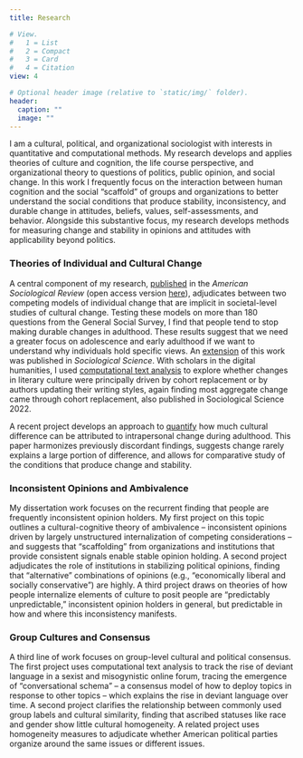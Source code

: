 ```yaml
---
title: Research

# View.
#   1 = List
#   2 = Compact
#   3 = Card
#   4 = Citation
view: 4

# Optional header image (relative to `static/img/` folder).
header:
  caption: ""
  image: ""
---
```


I am a cultural, political, and organizational sociologist with interests in quantitative and computational methods. My research develops and applies theories of culture and cognition, the life course perspective, and organizational theory to questions of politics, public opinion, and social change. In this work I frequently focus on the interaction between human cognition and the social “scaffold” of groups and organizations to better understand the social conditions that produce stability, inconsistency, and durable change in attitudes, beliefs, values, self-assessments, and behavior. Alongside this substantive focus, my research develops methods for measuring change and stability in opinions and attitudes with applicability beyond politics. 

### Theories of Individual and Cultural Change

A central component of my research, [published](https://journals.sagepub.com/doi/full/10.1177/0003122420921538) in the <em>American Sociological Review</em> (open access version [here](https://osf.io/preprints/socarxiv/8za35/)), adjudicates between two competing models of individual change that are implicit in societal-level studies of cultural change. Testing these models on more than 180 questions from the General Social Survey, I find that people tend to stop making durable changes in adulthood. These results suggest that we need a greater focus on adolescence and early adulthood if we want to understand why individuals hold specific views. An [extension](https://sociologicalscience.com/articles-v8-5-83/) of this work was published in <em>Sociological Science</em>. With scholars in the digital humanities, I used [computational text analysis](https://sociologicalscience.com/articles-v9-8-184/) to explore whether changes in literary culture were principally driven by cohort replacement or by authors updating their writing styles, again finding most aggregate change came through cohort replacement, also published in </em>Sociological Science 2022</em>. 

A recent project develops an approach to [quantify](https://osf.io/preprints/socarxiv/w52qf/) how much cultural difference can be attributed to intrapersonal change during adulthood. This paper harmonizes previously discordant findings, suggests change rarely explains a large portion of difference, and allows for comparative study of the conditions that produce change and stability. 

### Inconsistent Opinions and Ambivalence

My dissertation work focuses on the recurrent finding that people are frequently inconsistent opinion holders. My first project on this topic outlines a cultural-cognitive theory of ambivalence – inconsistent opinions driven by largely unstructured internalization of competing considerations – and suggests that “scaffolding” from organizations and institutions that provide consistent signals enable stable opinion holding. A second project adjudicates the role of institutions in stabilizing political opinions, finding that “alternative” combinations of opinions (e.g., “economically liberal and socially conservative”) are highly. A third project draws on theories of how people internalize elements of culture to posit people are “predictably unpredictable,” inconsistent opinion holders in general, but predictable in how and where this inconsistency manifests. 

### Group Cultures and Consensus

A third line of work focuses on group-level cultural and political consensus. The first project uses computational text analysis to track the rise of deviant language in a sexist and misogynistic online forum, tracing the emergence of “conversational schema” – a consensus model of how to deploy topics in response to other topics – which explains the rise in deviant language over time. A second project clarifies the relationship between commonly used group labels and cultural similarity, finding that ascribed statuses like race and gender show little cultural homogeneity. A related project uses homogeneity measures to adjudicate whether American political parties organize around the same issues or different issues. 

